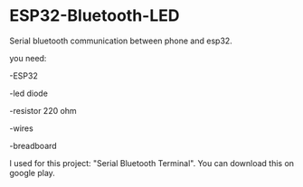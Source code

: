 # ESP32-Bluetooth-LED
Serial bluetooth communication between phone and esp32. 

you need:

-ESP32

-led diode

-resistor 220 ohm

-wires

-breadboard

I used for this project: "Serial Bluetooth Terminal". You can download this on google play.
